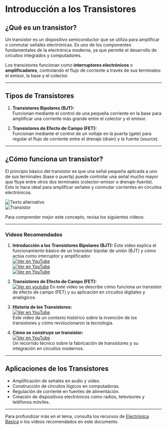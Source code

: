 # Introducción a los Transistores

## **¿Qué es un transistor?**
Un transistor es un dispositivo semiconductor que se utiliza para amplificar o conmutar señales electrónicas. Es uno de los componentes fundamentales de la electrónica moderna, ya que permite el desarrollo de circuitos integrados y computadores.

Los transistores funcionan como **interruptores electrónicos** o **amplificadores**, controlando el flujo de corriente a través de sus terminales: el emisor, la base y el colector.

---

## **Tipos de Transistores**
1. **Transistores Bipolares (BJT):**  
   Funcionan mediante el control de una pequeña corriente en la base para amplificar una corriente más grande entre el colector y el emisor.
   
2. **Transistores de Efecto de Campo (FET):**  
   Funcionan mediante el control de un voltaje en la puerta (gate) para regular el flujo de corriente entre el drenaje (drain) y la fuente (source).

---

## **¿Cómo funciona un transistor?**
El principio básico del transistor es que una señal pequeña aplicada a uno de sus terminales (base o puerta) puede controlar una señal mucho mayor que fluye entre otros dos terminales (colector-emisor o drenaje-fuente). Esto lo hace ideal para amplificar señales y conmutar corrientes en circuitos electrónicos.

![Texto alternativo](https://i0.wp.com/architecnologia.es/wp-content/uploads/2022/12/transistorb.jpg?resize=768%2C500&ssl=1)   
![Transistor](https://i0.wp.com/architecnologia.es/wp-content/uploads/2022/12/transistorb.jpg?resize=768%2C500&ssl=1)   




Para comprender mejor este concepto, revisa los siguientes videos:

---

### **Videos Recomendados**

1. **Introducción a los Transistores Bipolares (BJT):**
   Este video explica el funcionamiento básico de un transistor bipolar de unión (BJT) y cómo actúa como interruptor y amplificador.  
   [![Ver en YouTube](https://img.youtube.com/vi/dIV5l9cx_ck/0.jpg)](https://youtu.be/dIV5l9cx_ck?si=vBr_Xx04OuS1eT1I)  
   [![Ver en YouTube](https://img.youtube.com/vi/7Q79fhvoRSs/0.jpg)](https://youtu.be/7Q79fhvoRSs?si=EnxzA4YZtHJ2a8Zl)  
   [![Ver en YouTube](https://img.youtube.com/vi/w14cvydBC8g/0.jpg)](https://youtu.be/w14cvydBC8g?si=nIxofZrwBecijwMV)     

3. **Transistores de Efecto de Campo (FET):**  
   [![Ver en youtube](https://img.youtube.com/vi/Mdx0kRz-IFo/0.jpg)](https://youtu.be/Mdx0kRz-IFo?si=erloTNEKr4UfGk7y) 
   En este video se describe cómo funciona un transistor de efecto de campo (FET) y su aplicación en circuitos digitales y analógicos.

4. **Historia de los Transistores:**  
   [![Ver en YouTube](https://img.youtube.com/vi/ljSdrYmdF44/0.jpg)](https://youtu.be/ljSdrYmdF44?si=JoVddOg8ooxOgP8l)   
   Este video da un contexto histórico sobre la invención de los transistores y cómo revolucionaron la tecnología.

6. **Cómo se construye un transistor:**  
   [![Ver en YouTube](https://img.youtube.com/vi/IcrBqCFLHIY/0.jpg)](https://www.youtube.com/watch?v=IcrBqCFLHIY)  
   Un recorrido técnico sobre la fabricación de transistores y su integración en circuitos modernos.

---

## **Aplicaciones de los Transistores**
- Amplificación de señales en audio y video.
- Construcción de circuitos lógicos en computadoras.
- Regulación de corriente en fuentes de alimentación.
- Creación de dispositivos electrónicos como radios, televisores y teléfonos móviles.

---

Para profundizar más en el tema, consulta los recursos de [Electrónica Básica](https://www.allaboutcircuits.com/) o los videos recomendados en este documento.

